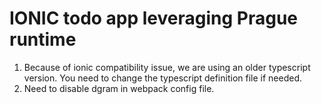 # IONIC todo app leveraging Prague runtime

1. Because of ionic compatibility issue, we are using an older typescript version. You need to change the typescript definition file if needed.
2. Need to disable dgram in webpack config file.